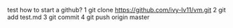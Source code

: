 test
how to start a github?
1 git clone https://github.com/ivy-lv11/vm.git
2 git add test.md
3 git commit
4 git push origin master
